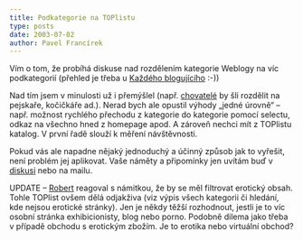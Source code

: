 ```yaml
---
title: Podkategorie na TOPlistu
type: posts
date: 2003-07-02
author: Pavel Francírek
---
```

Vím o tom, že probíhá diskuse nad rozdělením kategorie Weblogy na víc podkategorií (přehled je třeba u [Každého blogujícího](http://www.bloguje.cz/blogy/kazdy/1058_item.php) :-))

Nad tím jsem v minulosti už i přemýšlel (např. [chovatelé](http://www.toplist.cz/cgi-bin/toplist.asp?kat=38) by šli rozdělit na pejskaře, kočičkáře ad.). Nerad bych ale opustil výhody „jedné úrovně“ – např. možnost rychlého přechodu z kategorie do kategorie pomocí selectu, odkaz na všechno hned z homepage apod. A zároveň nechci mít z TOPlistu katalog. V první řadě slouží k měření návštěvnosti.

Pokud vás ale napadne nějaký jednoduchý a účinný způsob jak to vyřešit, není problém jej aplikovat. Vaše náměty a připomínky jen uvítám buď v [diskusi](http://www.lide.cz/forum.fcgi?akce=forum_data&ID_forum=738) nebo na mailu.

UPDATE – [Robert](http://www.bloguje.cz/blogy/kazdy/1226_item.php) reagoval s námitkou, že by se měl filtrovat erotický obsah. Tohle TOPlist ovšem dělá odjakživa (viz výpis všech kategorii či hledání, kde nejsou erotické stránky). Jen je někdy těžší rozhodnout, jestli je to víc osobní stránka exhibicionisty, blog nebo porno. Podobně dilema jako třeba v případě obchodu s erotickým zbožím. Je to erotika nebo virtuální obchod?